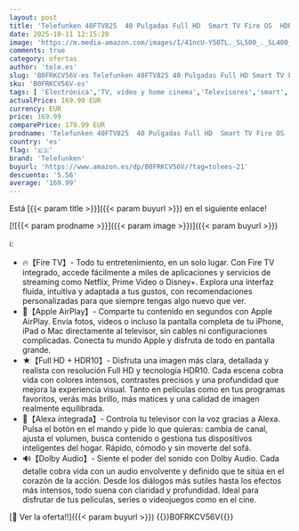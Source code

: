 ```yaml
---
layout: post
title: 'Telefunken 40FTV825  40 Pulgadas Full HD  Smart TV Fire OS  HDR10  Alexa Integrado  Control por Voz  Dolby Audio  Apple AirPlay  Bluetooth'
date: 2025-10-11 12:15:20
image: 'https://m.media-amazon.com/images/I/41ncU-Y50TL._SL500_._SL400_.jpg'
comments: true
category: ofertas
author: 'tole.es'
slug: 'B0FRKCV56V-es Telefunken 40FTV825 40 Pulgadas Full HD Smart TV Fire OS...'
sku: 'B0FRKCV56V-es'
tags: [ 'Electrónica','TV, vídeo y home cinema','Televisores','smart','telefunken','tv','🇪🇸', ]
actualPrice: 169.99 EUR
currency: EUR
price: 169.99
comparePrice: 179.99 EUR
prodname: 'Telefunken 40FTV825  40 Pulgadas Full HD  Smart TV Fire OS  HDR10  Alexa Integrado  Control por Voz  Dolby Audio  Apple AirPlay  Bluetooth'
country: 'es'
flag: '🇪🇸'
brand: 'Telefunken'
buyurl: 'https://www.amazon.es/dp/B0FRKCV56V/?tag=tolees-21'
descuento: '5.56'
average: '169.99'
---
```


Está [{{< param title >}}]({{< param buyurl >}}) en el siguiente enlace!

[![{{< param prodname >}}]({{< param image >}})]({{< param buyurl >}})

ℹ️:

- 🔥【Fire TV】- Todo tu entretenimiento, en un solo lugar. Con Fire TV integrado, accede fácilmente a miles de aplicaciones y servicios de streaming como Netflix, Prime Video o Disney+. Explora una interfaz fluida, intuitiva y adaptada a tus gustos, con recomendaciones personalizadas para que siempre tengas algo nuevo que ver.
- 🔸【Apple AirPlay】- Comparte tu contenido en segundos con Apple AirPlay. Envía fotos, videos o incluso la pantalla completa de tu iPhone, iPad o Mac directamente al televisor, sin cables ni configuraciones complicadas. Conecta tu mundo Apple y disfruta de todo en pantalla grande.
- ★【Full HD + HDR10】- Disfruta una imagen más clara, detallada y realista con resolución Full HD y tecnología HDR10. Cada escena cobra vida con colores intensos, contrastes precisos y una profundidad que mejora la experiencia visual. Tanto en películas como en tus programas favoritos, verás más brillo, más matices y una calidad de imagen realmente equilibrada.
- 🔹【Alexa integrada】- Controla tu televisor con la voz gracias a Alexa. Pulsa el botón en el mando y pide lo que quieras: cambia de canal, ajusta el volumen, busca contenido o gestiona tus dispositivos inteligentes del hogar. Rápido, cómodo y sin moverte del sofá.
- 🔊【Dolby Audio】- Siente el poder del sonido con Dolby Audio. Cada detalle cobra vida con un audio envolvente y definido que te sitúa en el corazón de la acción. Desde los diálogos más sutiles hasta los efectos más intensos, todo suena con claridad y profundidad. Ideal para disfrutar de tus películas, series o videojuegos como en el cine.

[🛒 Ver la oferta!!]({{< param buyurl >}})
{{<world>}}B0FRKCV56V{{</world>}}
